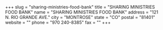 +++
slug = "sharing-ministries-food-bank"
title = "SHARING MINISTRIES FOOD BANK"
name = "SHARING MINISTRIES FOOD BANK"
address = "121 N. RIO GRANDE AVE."
city = "MONTROSE"
state = "CO"
postal = "81401"
website = ""
phone = "970 240-8385"
fax = ""
+++
